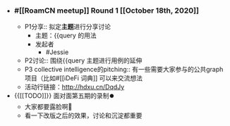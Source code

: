 - ### #[[RoamCN meetup]] Round 1 [[October 18th, 2020]]
    - P1分享:: 拟定**主题**进行分享讨论
        - 主题：{{query 的用法
        - 发起者
            - #Jessie
    - P2讨论:: 围绕{{query 主题进行用例的延伸
    - P3 collective intelligence的pitching:: 有一些需要大家参与的公共graph项目（比如#[[ℹ︎DeFi 词典]] 可以来交流想法
    - 活动行链接：http://hdxu.cn/DqdJy
- {{[[TODO]]}} 面对面第五期的录制⏺️  
    - 大家都要露脸啊🤩 
    - 看一下改版之后的效果，讨论和沉淀都重要
